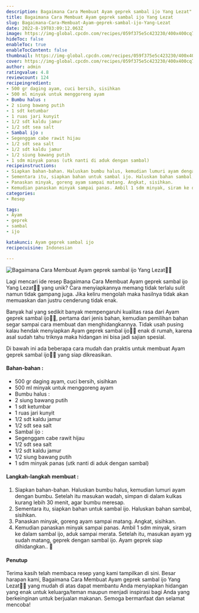 ```yaml
---
description: Bagaimana Cara Membuat Ayam geprek sambal ijo Yang Lezat"
title: Bagaimana Cara Membuat Ayam geprek sambal ijo Yang Lezat
slug: Bagaimana-Cara-Membuat-Ayam-geprek-sambal-ijo-Yang-Lezat
date: 2022-8-19T03:09:12.063Z
image: https://img-global.cpcdn.com/recipes/059f375e5c423230/400x400cq70/photo.jpg
hideToc: false
enableToc: true
enableTocContent: false
thumbnail: https://img-global.cpcdn.com/recipes/059f375e5c423230/400x400cq70/photo.jpg
cover: https://img-global.cpcdn.com/recipes/059f375e5c423230/400x400cq70/photo.jpg
author: admin
ratingvalue: 4.8
reviewcount: 124
recipeingredient:
- 500 gr daging ayam, cuci bersih, sisihkan
- 500 ml minyak untuk menggoreng ayam
- Bumbu halus :
- 2 siung bawang putih
- 1 sdt ketumbar
- 1 ruas jari kunyit
- 1/2 sdt kaldu jamur
- 1/2 sdt sea salt
- Sambal ijo :
- Segenggam cabe rawit hijau
- 1/2 sdt sea salt
- 1/2 sdt kaldu jamur
- 1/2 siung bawang putih
- 1 sdm minyak panas (utk nanti di aduk dengan sambal)
recipeinstructions:
- Siapkan bahan-bahan. Haluskan bumbu halus, kemudian lumuri ayam dengan bumbu. Setelah itu masukan wadah, simpan di dalam kulkas kurang lebih 30 menit, agar bumbu meresap.
- Sementara itu, siapkan bahan untuk sambal ijo. Haluskan bahan sambal, sisihkan.
- Panaskan minyak, goreng ayam sampai matang. Angkat, sisihkan.
- Kemudian panaskan minyak sampai panas. Ambil 1 sdm minyak, siram ke dalam sambal ijo, aduk sampai merata. Setelah itu, masukan ayam yg sudah matang, geprek dengan sambal ijo. Ayam geprek siap dihidangkan.. 🤗
categories:
- Resep

tags:
- Ayam
- geprek
- sambal
- ijo

katakunci: Ayam geprek sambal ijo
recipecuisine: Indonesian

---
```


![Bagaimana Cara Membuat Ayam geprek sambal ijo Yang Lezat👩‍🍳](https://img-global.cpcdn.com/recipes/059f375e5c423230/400x400cq70/photo.jpg)

Lagi mencari ide resep Bagaimana Cara Membuat Ayam geprek sambal ijo Yang Lezat👩‍🍳 yang unik? Cara menyiapkannya memang tidak terlalu sulit namun tidak gampang juga. Jika keliru mengolah maka hasilnya tidak akan memuaskan dan justru cenderung tidak enak.

Banyak hal yang sedikit banyak mempengaruhi kualitas rasa dari Ayam geprek sambal ijo👩‍🍳, pertama dari jenis bahan, kemudian pemilihan bahan segar sampai cara membuat dan menghidangkannya. Tidak usah pusing kalau hendak menyiapkan Ayam geprek sambal ijo👩‍🍳 enak di rumah, karena asal sudah tahu triknya maka hidangan ini bisa jadi sajian spesial.

Di bawah ini ada beberapa cara mudah dan praktis untuk membuat Ayam geprek sambal ijo👩‍🍳 yang siap dikreasikan.

<!--inarticleads1-->

#### Bahan-bahan :

- 500 gr daging ayam, cuci bersih, sisihkan
- 500 ml minyak untuk menggoreng ayam
- Bumbu halus :
- 2 siung bawang putih
- 1 sdt ketumbar
- 1 ruas jari kunyit
- 1/2 sdt kaldu jamur
- 1/2 sdt sea salt
- Sambal ijo :
- Segenggam cabe rawit hijau
- 1/2 sdt sea salt
- 1/2 sdt kaldu jamur
- 1/2 siung bawang putih
- 1 sdm minyak panas (utk nanti di aduk dengan sambal)

<!--inarticleads2-->

#### Langkah-langkah membuat :

1. Siapkan bahan-bahan. Haluskan bumbu halus, kemudian lumuri ayam dengan bumbu. Setelah itu masukan wadah, simpan di dalam kulkas kurang lebih 30 menit, agar bumbu meresap.
1. Sementara itu, siapkan bahan untuk sambal ijo. Haluskan bahan sambal, sisihkan.
1. Panaskan minyak, goreng ayam sampai matang. Angkat, sisihkan.
1. Kemudian panaskan minyak sampai panas. Ambil 1 sdm minyak, siram ke dalam sambal ijo, aduk sampai merata. Setelah itu, masukan ayam yg sudah matang, geprek dengan sambal ijo. Ayam geprek siap dihidangkan.. 🤗

#### Penutup

Terima kasih telah membaca resep yang kami tampilkan di sini. Besar harapan kami, Bagaimana Cara Membuat Ayam geprek sambal ijo Yang Lezat👩‍🍳 yang mudah di atas dapat membantu Anda menyiapkan hidangan yang enak untuk keluarga/teman maupun menjadi inspirasi bagi Anda yang berkeinginan untuk berjualan makanan. Semoga bermanfaat dan selamat mencoba!
